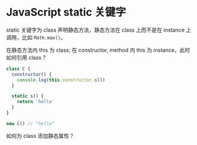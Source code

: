 # JavaScript static 关键字

static 关键字为 class 声明静态方法，静态方法在 class 上而不是在 instance 上调用，比如 `Math.max()`。

在静态方法内 this 为 class; 在 constructor, method 内 this 为 instance，此时如何引用 class？

```js
class C {
  constructor() {
    console.log(this.constructor.s())
  }

  static s() {
    return 'hello'
  }
}

new C() // "hello"
```

如何为 class 添加静态属性？
